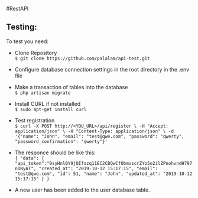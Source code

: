 #RestAPI

## Testing:

To test you need:

- Clone Repository<br>
`$ git clone https://github.com/palalam/api-test.git `

- Configure database connection settings in the root directory in the .env file
- Make a transaction of tables into the database<br>
`$ php artisan migrate `
- Install CURL if not installed<br>
`$ sudo apt-get install curl `
- Test registration<br>
`$ curl -X POST http://<YOU_URL>/api/register \
  -H "Accept: application/json" \
  -H "Content-Type: application/json" \
  -d '{"name": "John", "email": "test@qwe.com", "password": "qwerty", "password_confirmation": "qwerty"}'`
- The responce should be like this:<br>
`{
     "data": {
         "api_token":"0syHnl0Y9jOIfszq11EC2CBQwCfObmvscrZYo5o2ilZPnohvndH797nDNyAT",
         "created_at": "2019-10-12 15:17:15",
         "email": "test@qwe.com",
         "id": 51,
         "name": "John",
         "updated_at": "2019-10-12 15:17:15"
     }
 }`
- A new user has been added to the user database table.

